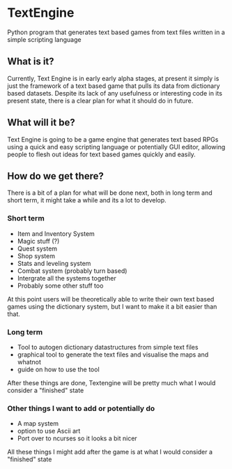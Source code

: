 # TextEngine
Python program that generates text based games from text files written in a simple scripting language

## What is it?
Currently, Text Engine is in early early alpha stages, at present it simply is just the framework of a text based game that pulls its data from dictionary based datasets. Despite its lack of any usefulness or interesting code in its present state, there is a clear plan for what it should do in future.

## What will it be?
Text Engine is going to be a game engine that generates text based RPGs using a quick and easy scripting language or potentially GUI editor, allowing people to flesh out ideas for text based games quickly and easily.

## How do we get there?
There is a bit of a plan for what will be done next, both in long term and short term, it might take a while and its a lot to develop.
### Short term
* Item and Inventory System
* Magic stuff (?)
* Quest system
* Shop system
* Stats and leveling system
* Combat system (probably turn based)
* Intergrate all the systems together
* Probably some other stuff too

At this point users will be theoretically able to write their own text based games using the dictionary system, but I want to make it a bit easier than that.
### Long term
* Tool to autogen dictionary datastructures from simple text files
* graphical tool to generate the text files and visualise the maps and whatnot
* guide on how to use the tool

After these things are done, Textengine will be pretty much what I would consider a "finished" state
### Other things I want to add or potentially do
* A map system
* option to use Ascii art
* Port over to ncurses so it looks a bit nicer

All these things I might add after the game is at what I would consider a "finished" state
